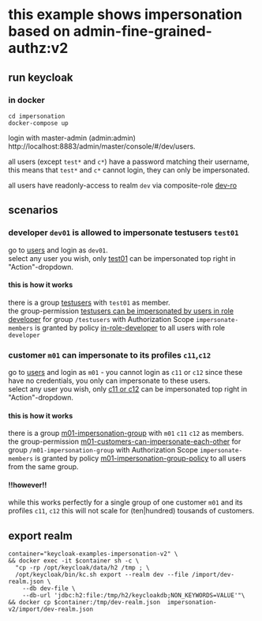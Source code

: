 # this example shows impersonation based on admin-fine-grained-authz:v2

## run keycloak

### in docker

```
cd impersonation
docker-compose up
```

login with master-admin (admin:admin) http://localhost:8883/admin/master/console/#/dev/users.

all users (except `test*` and `c*`) have a password matching their username, this means that `test*` and `c*` cannot login, they can only be impersonated.

all users have readonly-access to realm `dev` via composite-role [dev-ro](http://localhost:8883/admin/dev/console/#/dev/roles)

## scenarios

### developer `dev01` is allowed to impersonate testusers `test01`

go to [users](http://localhost:8883/admin/dev/console/#/dev/users) and login as `dev01`. <br>
select any user you wish, only [test01](http://localhost:8883/admin/dev/console/#/dev/users/275bdbd8-2c5b-4d1a-b838-a7997ed3b85e/settings) can be impersonated top right in "Action"-dropdown.

#### this is how it works

there is a group [testusers](http://localhost:8883/admin/dev/console/#/dev/groups) with `test01` as member.<br>
the group-permission [testusers can be impersonated by users in role developer](http://localhost:8883/admin/dev/console/#/dev/permissions) for group `/testusers` with Authorization Scope `impersonate-members` is granted by policy [in-role-developer](http://localhost:8883/admin/dev/console/#/dev/permissions/4a32fd7a-05f3-49b7-94db-676ede8457e5/policies) to all users with role `developer`

### customer `m01` can impersonate to its profiles `c11`,`c12`

go to [users](http://localhost:8883/admin/dev/console/#/dev/users) and login as `m01` - you cannot login as `c11` or `c12` since these have no credentials, you only can impersonate to these users. <br>
select any user you wish, only [c11 or c12](http://localhost:8883/admin/dev/console/#/dev/users/275bdbd8-2c5b-4d1a-b838-a7997ed3b85e/settings) can be impersonated top right in "Action"-dropdown.

#### this is how it works

there is a group [m01-impersonation-group](http://localhost:8883/admin/dev/console/#/dev/groups) with `m01` `c11` `c12` as members.<br>
the group-permission [m01-customers-can-impersonate-each-other](http://localhost:8883/admin/dev/console/#/dev/permissions) for group `/m01-impersonation-group` with Authorization Scope `impersonate-members` is granted by policy [m01-impersonation-group-policy](http://localhost:8883/admin/dev/console/#/dev/permissions/4a32fd7a-05f3-49b7-94db-676ede8457e5/policies) to all users from the same group.

#### !!however!!

while this works  perfectly for a single group of one customer `m01` and its profiles `c11`, `c12` this will not scale for (ten|hundred) tousands of customers.




## export realm

```
container="keycloak-examples-impersonation-v2" \
&& docker exec -it $container sh -c \
  "cp -rp /opt/keycloak/data/h2 /tmp ; \
  /opt/keycloak/bin/kc.sh export --realm dev --file /import/dev-realm.json \
    --db dev-file \
    --db-url 'jdbc:h2:file:/tmp/h2/keycloakdb;NON_KEYWORDS=VALUE'"\
&& docker cp $container:/tmp/dev-realm.json  impersonation-v2/import/dev-realm.json
```

